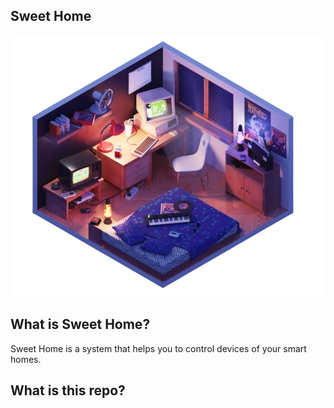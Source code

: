 ## Sweet Home
<div align="center">
<img src="./images/bedroom.png"/>
<br/>
</div>

## What is Sweet Home?

Sweet Home is a system that helps you to control devices of your smart homes.

## What is this repo?